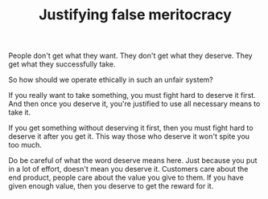 ﻿---
layout: post
title: "Justifying false meritocracy"
---

People don't get what they want. They don't get what they deserve. They get what they successfully take.

So how should we operate ethically in such an unfair system?

If you really want to take something, you must fight hard to deserve it first. And then once you deserve it, you're justified to use all necessary means to take it.

If you get something without deserving it first, then you must fight hard to deserve it after you get it. This way those who deserve it won't spite you too much.

Do be careful of what the word deserve means here. Just because you put in a lot of effort, doesn't mean you deserve it. Customers care about the end product, people care about the value you give to them. If you have given enough value, then you deserve to get the reward for it.